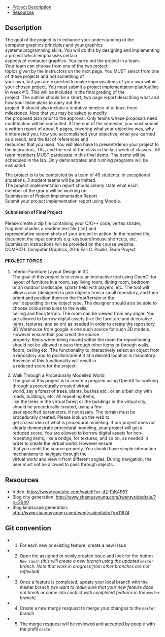 - [Project Description](#description)
- [Resources](#resources)


## Description

The goal of the project is to enhance your understanding of the computer graphics principles and your graphics
systems programming skills. You will do this by designing and implementing a project which emphasises certain
aspects of computer graphics. You carry out the project in a team. Your team can choose from one of the two project
topics given by the instructors on the next page. You MUST​ select from one of these projects and not something of
your own, but you are expected to make improvisations of your own within your chosen project.
You must​ submit a project implementation plan/outline in week # 5. This will be included in the final grading of the
project. The outline should be a short, two page report describing what and how your team plans to carry out the
project. It should also include a tentative timeline of at least three milestones. Note that you may be asked to modify
the proposed plan prior to the approval. Only teams whose proposals need modification will be contacted.
At the end of the semester, you must submit a written report of about 5 pages, covering what your objective was, why
it interested you, how you accomplished your objective, what you learned as a result, and the list of references and
resources that you used. You will also have to present/demo your project to the instructors, TAs, and the rest of the
class in the last week of classes.  All team members MUST participate in this final demo. The demo will be scheduled
in the lab. Only demonstrated and running programs will be evaluated.

The project is to be completed by a team of 4­5 students. In exceptional situations, 3 student teams will be permitted.
The project implementation report should clearly state what each member of the group will be working on.
Submission of Project Implementation Report
Submit your project implementation report using Moodle.

#### Submission of Final Project
Please create a zip file containing your C/C++ code, vertex shader, fragment shader, a readme text file (.txt) and
representative screen shots of your project in action. In the readme file, document the input controls e.g.
keyboard/mouse shortcuts, etc.
Submission instructions will be provided on the course website.
COMP371: Computer Graphics, 2016 Fall C. Poullis Team Project

#### PROJECT TOPICS
1. Interior Furniture Layout Design in 3D
The goal of this project is to create an interactive tool using OpenGl for layout of furniture in a room, say living
room, dining room, bedroom, or an outdoor landscape, sports field with players, etc. The tool will allow a user
(designer) to pick objects from a small repository, and then orient and position them on the floor/terrain or the
wall depending on the object type. The designer should also be able to choose colours/textures to the walls,
ceiling and floor/terrain. The room can be viewed from any angle. You are allowed to borrow digital assets
(like the furniture and decorative items, textures, and so on) as needed in order to create the repository. 3D
Warehouse from google is one such source for such 3D models. However ensure that you credit the source
properly. Items when being moved within the room for repositioning should not be allowed to pass through
other items or through walls, floors, ceiling etc. The functionality to interactively select an object from a
repository and to position/orient it at a desired location is mandatory. Absence of this functionality will result in
a reduced score for the project.

2. Walk Through a Procedurally Modelled World
The goal of this project is to create a program using OpenGl for walking through a procedurally created virtual
world, say a forest of trees, plants, bushes etc., or an urban city with roads, buildings, etc. All repeating items,
like the trees in the virtual forest or the buildings in the virtual city, should be procedurally created, using a few
user specified parameters, if necessary. The terrain must be procedurally created. Please look up the web to
get a clear idea of what is procedural modeling. If our project does not clearly demonstrate procedural
modeling, your project will get a reduced score. You are allowed to borrow digital assets for non­repeating
items, like a bridge, for textures, and so on, as needed in order to create the virtual world. However ensure
that you credit the source properly. You should have simple interaction mechanisms to navigate through the
virtual world and view it from different angles. During navigation, the user must not be allowed to pass through
objects.


## Resources

- Video: https://www.youtube.com/watch?v=-d2-PtK4F6Y
- Blog city generation: http://www.shamusyoung.com/twentysidedtale/?p=2940
- Blog landscape generation: http://www.shamusyoung.com/twentysidedtale/?p=11874


## Git convention

- 1. For each new or existing feature, create a new issue
- 2. Open the assigned or newly created issue and look for the button `New ranch`
    _(this will create a new branch using the updated `master` branch. Note that work in progress from other branches are not reflected)_
- 3. Once a feature is completed, update your local branch with the master branch
    _(we want to make sure that your new feature does not break or come into conflict with completed features in the `master` branch)_
- 4. Create a new merge resquest to merge your changes to the `master` branch
- 5. The merge resquest will be reviewed and accepted by people with the profil `master`